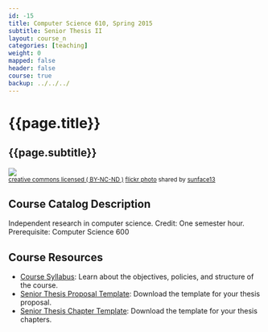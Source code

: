 ```yaml
---
id: -15
title: Computer Science 610, Spring 2015
subtitle: Senior Thesis II
layout: course_n
categories: [teaching]
weight: 0
mapped: false
header: false
course: true
backup: ../../../
---
```


# {{page.title}}

## {{page.subtitle}}

<a title="The Glow" href="http://flickr.com/photos/sunface13/3751041359"><img class="img-responsive-tight" src="http://farm4.static.flickr.com/3534/3751041359_23deb6b1aa_z.jpg" /></a><br /><small><a href="http://creativecommons.org/licenses/by-nc-nd/2.0/">creative commons licensed ( BY-NC-ND )</a> <a title="The Glow" href="http://flickr.com/photos/sunface13/3751041359">flickr photo</a> shared by <a href="http://flickr.com/people/sunface13">sunface13</a></small>

## Course Catalog Description

Independent research in computer science. Credit: One semester hour. Prerequisite: Computer Science 600

## Course Resources

<ul class="fa-ul">

<li><i class="fa-li fa fa-arrow-right"></i><a href="{{site.baseurl}}teaching/cs610F2015/provide/syllabus/cs600601Spring2015-syllabus.pdf"
class="major">Course Syllabus</a>: Learn about the objectives, policies, and structure of the course.

<li><i class="fa-li fa fa-arrow-right"></i><a href="{{site.baseurl}}teaching/cs610F2015/provide/template/senior_thesis_proposal_template.zip"
class="major">Senior Thesis Proposal Template</a>: Download the template for your thesis proposal.

<li><i class="fa-li fa fa-arrow-right"></i><a href="{{site.baseurl}}teaching/cs610F2015/provide/template/AllegThesis.zip"
class="major">Senior Thesis Chapter Template</a>: Download the template for your thesis chapters.

</ul>

